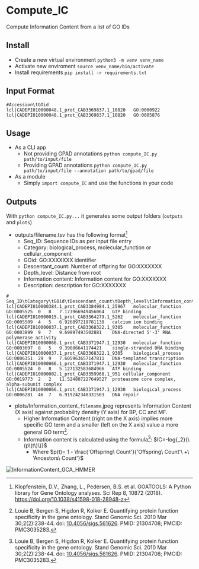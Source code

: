 # Compute_IC
Compute Information Content from a list of GO IDs

## Install
+ Create a new virtual environment ```python3 -m venv venv_name```
+ Activate new enviroment ```source venv_name/bin/activate```
+ Install requirements ```pip install -r requirements.txt```

## Input Format
```
#Accession\tGOid
lcl|CADEPI010000048.1_prot_CAB3369837.1_10820	GO:0000922
lcl|CADEPI010000048.1_prot_CAB3369837.1_10820	GO:0005876
```

## Usage
+ As a CLI app
  + Not providing GPAD annotations ```python compute_IC.py path/to/input/file```
  + Providing GPAD annotations ```python compute_IC.py path/to/input/file --annotation path/to/gpad/file```
+ As a module
  + Simply ```import compute_IC``` and use the functions in your code

## Outputs
With ```python compute_IC.py...``` it generates some output folders (```outputs``` and ```plots```)
+ outputs/filename.tsv has the following format[^1]
  + Seq_ID: Sequence IDs as per input file entry
  + Category: biological_process, molecular_function or cellular_component
  + GOid: GO:XXXXXXX identifier
  + Descentant_count: Number of offpring for GO:XXXXXXX
  + Depth_level: Distance from root 
  + Information content: Information content for GO:XXXXXXX
  + Description: description for GO:XXXXXXX
```
# Seq_ID\tCategory\tGOid\tDescendant_count\tDepth_level\tInformation_content\tDescription
lcl|CADEPI010000384.1_prot_CAB3384984.1_25967	molecular_function	GO:0005525	0	8	7.173966949456064	GTP binding
lcl|CADEPI010000015.1_prot_CAB3364279.1_5262	molecular_function	GO:0005509	4	5	6.926897219781138	calcium ion binding
lcl|CADEPI010000037.1_prot_CAB3368322.1_9305	molecular_function	GO:0003899	9	7	9.69997493502881	DNA-directed 5'-3' RNA polymerase activity
lcl|CADEPI010000066.1_prot_CAB3371947.1_12930	molecular_function	GO:0003697	8	5	9.39086641174421	single-stranded DNA binding
lcl|CADEPI010000037.1_prot_CAB3368322.1_9305	biological_process	GO:0006351	29	9	7.605963657147811	DNA-templated transcription
lcl|CADEPI010000066.1_prot_CAB3371947.1_12930	molecular_function	GO:0005524	0	8	5.127132583684966	ATP binding
lcl|CADEPI010000002.1_prot_CAB3359968.1_951	cellular_component	GO:0019773	2	2	11.524807227649527	proteasome core complex, alpha-subunit complex
lcl|CADEPI010000066.1_prot_CAB3371947.1_12930	biological_process	GO:0006281	46	7	6.919242348331503	DNA repair
```
+ plots/Information_content_```filename```.jpeg represents Information Content (X axis) against probability density (Y axis) for BP, CC and MF.
  + Higher Information Content (right on the X axis) implies more specific GO term and a smaller (left on the X axis) value a more general GO term[^2].
  + Information content is calculated using the formula[^2]: $IC=-log{_2}{\(p\(t\)\)}$
    + Where $p(t)= 1 - \frac{'Offspring\ Count'}{'Offspring\ Count'\ +\ 'Ancestors\ Count'}$

![InformationContent_GCA_HMMER](https://user-images.githubusercontent.com/84094170/236842144-e9f0d29e-0267-4212-b25a-fab8e85d316b.jpeg)

[^1]: Klopfenstein, D.V., Zhang, L., Pedersen, B.S. et al. GOATOOLS: A Python library for Gene Ontology analyses. Sci Rep 8, 10872 (2018). https://doi.org/10.1038/s41598-018-28948-z
[^2]: Louie B, Bergen S, Higdon R, Kolker E. Quantifying protein function specificity in the gene ontology. Stand Genomic Sci. 2010 Mar 30;2(2):238-44. doi: [10.4056/sigs.561626](https://doi.org/10.4056%2Fsigs.561626). PMID: 21304708; PMCID: PMC3035283.
